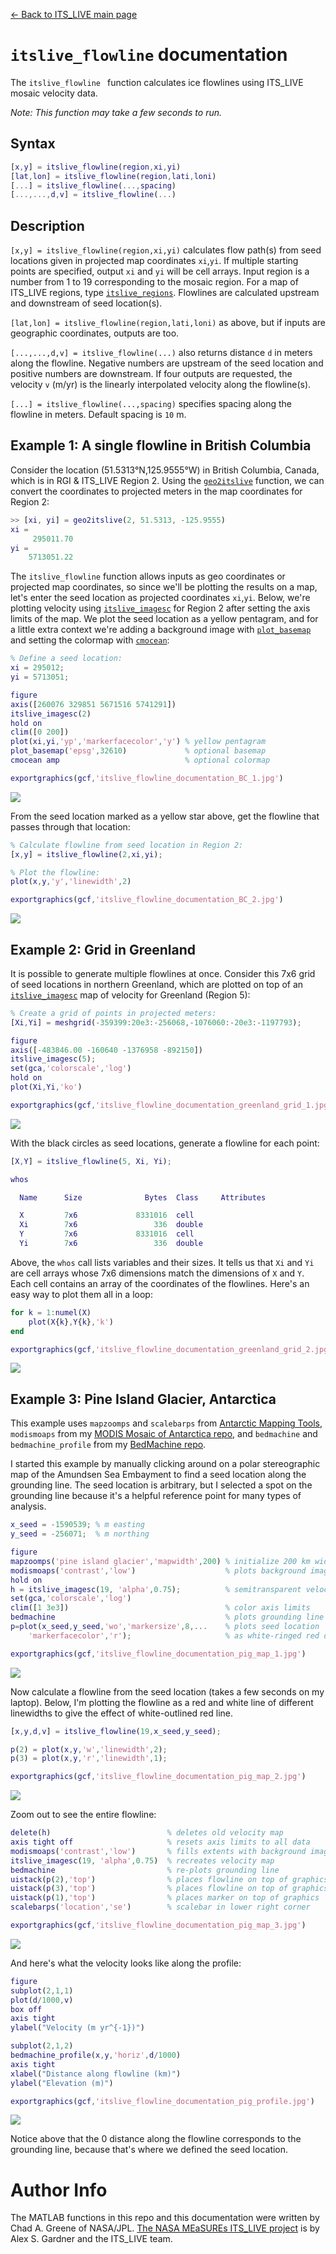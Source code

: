 [&larr; Back to ITS\_LIVE main page](../README.md)

# `itslive_flowline` documentation
The `itslive_flowline ` function calculates ice flowlines using ITS\_LIVE mosaic velocity data.

*Note: This function may take a few seconds to run.*

## Syntax

```matlab
[x,y] = itslive_flowline(region,xi,yi)
[lat,lon] = itslive_flowline(region,lati,loni)
[...] = itslive_flowline(...,spacing)
[...,...,d,v] = itslive_flowline(...)
```

## Description 

`[x,y] = itslive_flowline(region,xi,yi)` calculates flow path(s) from seed locations given in projected map coordinates `xi`,`yi`. If multiple starting points are specified, output `xi` and `yi` will be cell arrays. Input region is a number from 1 to 19 corresponding to the mosaic region. For a map of ITS_LIVE regions, type [`itslive_regions`](itslive_regions_documentation.md). Flowlines are calculated upstream and downstream of seed location(s). 

`[lat,lon] = itslive_flowline(region,lati,loni)` as above, but if inputs are geographic coordinates, outputs are too. 

`[...,...,d,v] = itslive_flowline(...)` also returns distance `d` in meters along the flowline. Negative numbers are upstream of the seed location and positive numbers are downstream. If four outputs are requested, the velocity `v` (m/yr) is the linearly interpolated velocity along the flowline(s). 

`[...] = itslive_flowline(...,spacing)` specifies spacing along the flowline in meters. Default spacing is `10` m. 

## Example 1: A single flowline in British Columbia
Consider the location (51.5313°N,125.9555°W) in British Columbia, Canada, which is in RGI & ITS\_LIVE Region 2. Using the [`geo2itslive`](geo2itslive_documentation.md) function, we can convert the coordinates to projected meters in the map coordinates for Region 2: 

```matlab
>> [xi, yi] = geo2itslive(2, 51.5313, -125.9555)
xi =
     295011.70
yi =
    5713051.22
```
The `itslive_flowline` function allows inputs as geo coordinates or projected map coordinates, so since we'll be plotting the results on a map, let's enter the seed location as projected coordinates `xi`,`yi`. Below, we're plotting velocity using [`itslive_imagesc`](itslive_imagesc_documentation.md) for Region 2 after setting the axis limits of the map. We plot the seed location as a yellow pentagram, and for a little extra context we're adding a background image with [`plot_basemap`](https://github.com/chadagreene/plot_basemap) and setting the colormap with [`cmocean`](https://github.com/chadagreene/cmocean):

```matlab
% Define a seed location: 
xi = 295012; 
yi = 5713051; 

figure
axis([260076 329851 5671516 5741291])
itslive_imagesc(2)
hold on
clim([0 200])
plot(xi,yi,'yp','markerfacecolor','y') % yellow pentagram 
plot_basemap('epsg',32610)             % optional basemap 
cmocean amp                            % optional colormap 

exportgraphics(gcf,'itslive_flowline_documentation_BC_1.jpg')
```
![](itslive_flowline_documentation_BC_1.jpg)

From the seed location marked as a yellow star above, get the flowline that passes through that location: 

```matlab
% Calculate flowline from seed location in Region 2: 
[x,y] = itslive_flowline(2,xi,yi); 

% Plot the flowline:
plot(x,y,'y','linewidth',2)

exportgraphics(gcf,'itslive_flowline_documentation_BC_2.jpg')
```
![](itslive_flowline_documentation_BC_2.jpg)


## Example 2: Grid in Greenland 
It is possible to generate multiple flowlines at once. Consider this 7x6 grid of seed locations in northern Greenland, which are plotted on top of an [`itslive_imagesc`](itslive_imagesc_documentation.md) map of velocity for Greenland (Region 5):  

```matlab
% Create a grid of points in projected meters: 
[Xi,Yi] = meshgrid(-359399:20e3:-256068,-1076060:-20e3:-1197793); 

figure
axis([-483846.00 -160640 -1376958 -892150])
itslive_imagesc(5); 
set(gca,'colorscale','log')
hold on
plot(Xi,Yi,'ko')

exportgraphics(gcf,'itslive_flowline_documentation_greenland_grid_1.jpg')

```
![](itslive_flowline_documentation_greenland_grid_1.jpg)

With the black circles as seed locations, generate a flowline for each point: 

```matlab
[X,Y] = itslive_flowline(5, Xi, Yi); 

whos 

  Name      Size              Bytes  Class     Attributes

  X         7x6             8331016  cell                
  Xi        7x6                 336  double              
  Y         7x6             8331016  cell                
  Yi        7x6                 336  double              
```
Above, the `whos` call lists variables and their sizes. It tells us that `Xi` and `Yi` are cell arrays whose 7x6 dimensions match the dimensions of `X` and `Y`. Each cell contains an array of the coordinates of the flowlines. Here's an easy way to plot them all in a loop: 

```matlab
for k = 1:numel(X)
    plot(X{k},Y{k},'k')
end

exportgraphics(gcf,'itslive_flowline_documentation_greenland_grid_2.jpg')
```
![](itslive_flowline_documentation_greenland_grid_2.jpg)

## Example 3: Pine Island Glacier, Antarctica 
This example uses `mapzoomps` and `scalebarps` from [Antarctic Mapping Tools](https://github.com/chadagreene/Antarctic-Mapping-Tools), `modismoaps` from my [MODIS Mosaic of Antarctica repo](https://github.com/chadagreene/MODIS-MOA), and `bedmachine` and `bedmachine_profile` from my [BedMachine repo](https://github.com/chadagreene/BedMachine). 

I started this example by manually clicking around on a polar stereographic map of the Amundsen Sea Embayment to find a seed location along the grounding line. The seed location is arbitrary, but I selected a spot on the grounding line because it's a helpful reference point for many types of analysis. 

```matlab
x_seed = -1590539; % m easting
y_seed = -256071;  % m northing

figure
mapzoomps('pine island glacier','mapwidth',200) % initialize 200 km wide map
modismoaps('contrast','low')                    % plots background image
hold on
h = itslive_imagesc(19, 'alpha',0.75);          % semitransparent velocity
set(gca,'colorscale','log')
clim([1 3e3])                                   % color axis limits
bedmachine                                      % plots grounding line 
p=plot(x_seed,y_seed,'wo','markersize',8,...    % plots seed location
    'markerfacecolor','r');                     % as white-ringed red dot

exportgraphics(gcf,'itslive_flowline_documentation_pig_map_1.jpg')
```
![](itslive_flowline_documentation_pig_map_1.jpg)

Now calculate a flowline from the seed location (takes a few seconds on my laptop). Below, I'm plotting the flowline as a red and white line of different linewidths to give the effect of white-outlined red line. 

```matlab
[x,y,d,v] = itslive_flowline(19,x_seed,y_seed);

p(2) = plot(x,y,'w','linewidth',2); 
p(3) = plot(x,y,'r','linewidth',1); 

exportgraphics(gcf,'itslive_flowline_documentation_pig_map_2.jpg')
```
![](itslive_flowline_documentation_pig_map_2.jpg)

Zoom out to see the entire flowline: 

```matlab
delete(h)                          % deletes old velocity map
axis tight off                     % resets axis limits to all data
modismoaps('contrast','low')       % fills extents with background image    
itslive_imagesc(19, 'alpha',0.75)  % recreates velocity map
bedmachine                         % re-plots grounding line 
uistack(p(2),'top')                % places flowline on top of graphics
uistack(p(3),'top')                % places flowline on top of graphics
uistack(p(1),'top')                % places marker on top of graphics
scalebarps('location','se')        % scalebar in lower right corner

exportgraphics(gcf,'itslive_flowline_documentation_pig_map_3.jpg')
```
![](itslive_flowline_documentation_pig_map_3.jpg)

And here's what the velocity looks like along the profile: 

```matlab
figure
subplot(2,1,1) 
plot(d/1000,v) 
box off 
axis tight
ylabel("Velocity (m yr^{-1})")

subplot(2,1,2)
bedmachine_profile(x,y,'horiz',d/1000)
axis tight
xlabel("Distance along flowline (km)")
ylabel("Elevation (m)")

exportgraphics(gcf,'itslive_flowline_documentation_pig_profile.jpg')
```
![](itslive_flowline_documentation_pig_profile.jpg)

Notice above that the 0 distance along the flowline corresponds to the grounding line, because that's where we defined the seed location. 

# Author Info
The MATLAB functions in this repo and this documentation were written by Chad A. Greene of NASA/JPL. [The NASA MEaSUREs ITS\_LIVE project](https://its-live.jpl.nasa.gov/) is by Alex S. Gardner and the ITS\_LIVE team. 

